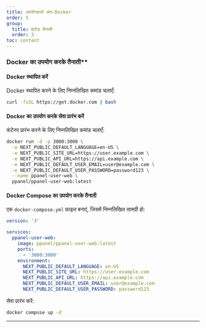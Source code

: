 ```yaml
---
title: उपयोगकर्ता अंत-Docker
order: 5
group: 
  title: फ्रंटेंड तैनाती
  order: 3
toc: content
---
```


### Docker का उपयोग करके तैनाती\*\*

#### Docker स्थापित करें

Docker स्थापित करने के लिए निम्नलिखित कमांड चलाएँ:

```bash
curl -fsSL https://get.docker.com | bash
```

#### Docker का उपयोग करके सेवा प्रारंभ करें

कंटेनर प्रारंभ करने के लिए निम्नलिखित कमांड चलाएँ:

```bash
docker run -d -p 3000:3000 \
  -e NEXT_PUBLIC_DEFAULT_LANGUAGE=en-US \
  -e NEXT_PUBLIC_SITE_URL=https://user.example.com \
  -e NEXT_PUBLIC_API_URL=https://api.example.com \
  -e NEXT_PUBLIC_DEFAULT_USER_EMAIL=user@example.com \
  -e NEXT_PUBLIC_DEFAULT_USER_PASSWORD=password123 \
  --name ppanel-user-web \
  ppanel/ppanel-user-web:latest
```

#### Docker Compose का उपयोग करके तैनाती

एक `docker-compose.yml` फ़ाइल बनाएं, जिसमें निम्नलिखित सामग्री हो:

```yaml
version: '3'

services:
  ppanel-user-web:
    image: ppanel/ppanel-user-web:latest
    ports:
      - '3000:3000'
    environment:
      NEXT_PUBLIC_DEFAULT_LANGUAGE: en-US
      NEXT_PUBLIC_SITE_URL: https://user.example.com
      NEXT_PUBLIC_API_URL: https://api.example.com
      NEXT_PUBLIC_DEFAULT_USER_EMAIL: user@example.com
      NEXT_PUBLIC_DEFAULT_USER_PASSWORD: password123
```

सेवा प्रारंभ करें:

```bash
docker compose up -d
```

---

